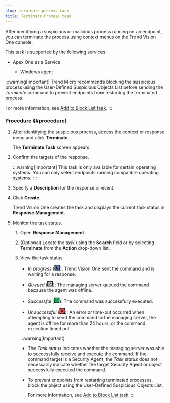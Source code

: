 ```yaml
---
slug: terminate-process-task
title: Terminate Process task
---
```


After identifying a suspicious or malicious process running on an endpoint, you can terminate the process using context menus on the Trend Vision One console.

This task is supported by the following services:

- Apex One as a Service

  - Windows agent

:::warning[Important]
Trend Micro recommends blocking the suspicious process using the User-Defined Suspicious Objects List before sending the *Terminate* command to prevent endpoints from restarting the terminated process.

For more information, see [Add to Block List task](add-block-list-task.md).
:::

### Procedure {#procedure}

1.  After identifying the suspicious process, access the context or response menu and click **Terminate**.

    The **Terminate Task** screen appears.

2.  Confirm the targets of the response.

    :::warning[Important]
    This task is only available for certain operating systems. You can only select endpoints running compatible operating systems.
    :::

3.  Specify a **Description** for the response or event.

4.  Click **Create**.

    Trend Vision One creates the task and displays the current task status in **Response Management**.

5.  Monitor the task status.

    1.  Open **Response Management**.

    2.  (Optional) Locate the task using the **Search** field or by selecting **Terminate** from the **Action** drop-down list.

    3.  View the task status.

        - *In progress* (![](/images/in_progress=GUID-A55897DB-3DEA-4F5C-B7F9-70B3D7FB9EDE=1=en-us=Low.webp)): Trend Vision One sent the command and is waiting for a response.

        - *Queued* (![](/images/queued=GUID-65C0DF81-E50D-4D51-9602-2E9B7A0E5F14=1=en-us=Low.webp)): The managing server queued the command because the agent was offline.

        - *Successful* (![](/images/successful=GUID-1E31AD86-DE2E-48B5-85F7-7C78A3E8BB11=1=en-us=Low.webp)): The command was successfully executed.

        - *Unsuccessful* (![](/images/error=5cc21722-7ceb-480c-b9c2-a47d420cf1cc.webp)): An error or time-out occurred when attempting to send the command to the managing server, the agent is offline for more than 24 hours, or the command execution timed out.

        :::warning[Important]
        - The *Task status* indicates whether the managing server was able to successfully receive and execute the command. If the command target is a Security Agent, the *Task status* does not necessarily indicate whether the target Security Agent or object successfully executed the command.

        - To prevent endpoints from restarting terminated processes, block the object using the User-Defined Suspicious Objects List.

          For more information, see [Add to Block List task](add-block-list-task.md).
        :::
